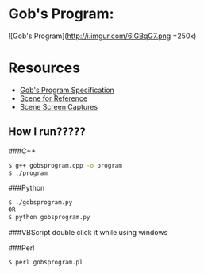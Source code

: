 Gob's Program:
===========

![Gob's Program](http://i.imgur.com/6IGBqG7.png =250x)

# Resources
* [Gob's Program Specification](https://github.com/jabberzac/gobsprogram/wiki/Gob's-Program-Specification)
* [Scene for Reference](http://www.youtube.com/watch?v=JbnjusltDHk)
* [Scene Screen Captures](http://imgur.com/a/aGu4j)

## How I run?????
###C++
```bash
$ g++ gobsprogram.cpp -o program
$ ./program
```
###Python
```bash
$ ./gobsprogram.py
OR
$ python gobsprogram.py
```
###VBScript
double click it while using windows

###Perl
```bash
$ perl gobsprogram.pl
```
